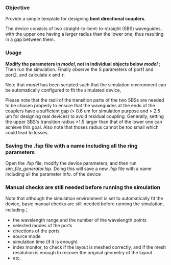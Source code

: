 ### Objective
Provide a simple template for designing  **bent directional couplers**. 

The device consists of two straight-to-bent-to-straight (SBS) waveguides, with the upper one having a larger radius than the lower one, thus resulting in a gap between them.

### Usage
**Modify the parameters in *model*, not in individual objects below *model*** ;  Then run the simulation. Finally observe the S parameters of port1 and port2, and calculate $\kappa$ and $\tau$.

Note that *model* has been scripted such that the simulation environment can be automatically configured to fit the simulated device, 

Please note that the radii of the transition parts of the two SBSs are needed to be chosen properly to ensure that  the waveguides at the ends of the couplers have a sufficient gap (> 0.6 um for simulation purpose and > 2.5 um for designing real devices) to avoid residual coupling. Generally, setting the  upper SBS's transition radius $\times 1.5$ larger than that of the lower one can achieve this goal. Also note that thoses radius cannot be too small which could lead to losses. 



### Saving the .fsp file with a name including all the ring parameters
Open the .fsp file, modify the device parameters, and then run *sim_file_generator.lsp*. Doing this will save a new .fsp file with a name including all the parameter Info. of the device

###  Manual checks are still needed before running the simulation
Note that although  the simulation environment is set to automatically fit the device,  basic manual checks are still needed before running the simulation, including；
- the wavelength range and the number of the wavelength points 
- selected modes of the ports
- directions of the ports
- source mode
- simulation time (if it is enough)
- index monitor, to check if the layout is meshed correctly, and  if the mesh resolution is enough to recover the original geometry of the layout
- etc.



